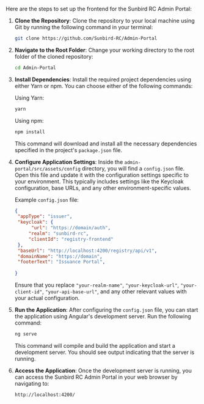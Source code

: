  Here are the steps to set up the frontend for the Sunbird RC Admin Portal:

1. **Clone the Repository**:
   Clone the repository to your local machine using Git by running the following command in your terminal:

   ```bash
   git clone https://github.com/Sunbird-RC/Admin-Portal
   ```

2. **Navigate to the Root Folder**:
   Change your working directory to the root folder of the cloned repository:

   ```bash
   cd Admin-Portal
   ```

3. **Install Dependencies**:
   Install the required project dependencies using either Yarn or npm. You can choose either of the following commands:

   Using Yarn:

   ```bash
   yarn
   ```

   Using npm:

   ```bash
   npm install
   ```

   This command will download and install all the necessary dependencies specified in the project's `package.json` file.

4. **Configure Application Settings**:
   Inside the `admin-portal/src/assets/config` directory, you will find a `config.json` file. Open this file and update it with the configuration settings specific to your environment. This typically includes settings like the Keycloak configuration, base URLs, and any other environment-specific values.

   Example `config.json` file:

   ```json
   {
    "appType": "issuer",
    "keycloak": {
         "url": "https://domain/auth",
        "realm": "sunbird-rc",
        "clientId": "registry-frontend"
    },
    "baseUrl": "http://localhost:4200/registry/api/v1",
    "domainName": "https://domain",
    "footerText": "Issuance Portal",
    
   }
   ```

   Ensure that you replace `"your-realm-name"`, `"your-keycloak-url"`, `"your-client-id"`, `"your-api-base-url"`, and any other relevant values with your actual configuration.

5. **Run the Application**:
   After configuring the `config.json` file, you can start the application using Angular's development server. Run the following command:

   ```bash
   ng serve
   ```

   This command will compile and build the application and start a development server. You should see output indicating that the server is running.

6. **Access the Application**:
   Once the development server is running, you can access the Sunbird RC Admin Portal in your web browser by navigating to:

   ```
   http://localhost:4200/
   ```

  
